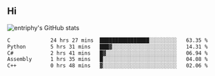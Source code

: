 ## Hi
![entriphy's GitHub stats](https://github-readme-stats.vercel.app/api?username=entriphy&show_icons=true&title_color=2196F3&bg_color=212121&text_color=FAFAFA&hide_border=true)
<!--START_SECTION:waka-->

```txt
C             24 hrs 27 mins  ████████████████░░░░░░░░░   63.35 %
Python        5 hrs 31 mins   ███▓░░░░░░░░░░░░░░░░░░░░░   14.31 %
C#            2 hrs 41 mins   █▓░░░░░░░░░░░░░░░░░░░░░░░   06.94 %
Assembly      1 hrs 35 mins   █░░░░░░░░░░░░░░░░░░░░░░░░   04.08 %
C++           0 hrs 48 mins   ▓░░░░░░░░░░░░░░░░░░░░░░░░   02.06 %
```

<!--END_SECTION:waka-->
